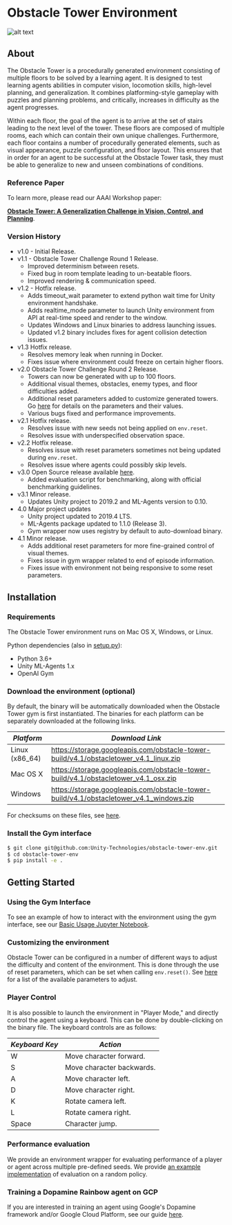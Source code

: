# Obstacle Tower Environment

![alt text](banner.png "Obstacle Tower")

## About

The Obstacle Tower is a procedurally generated environment consisting of multiple floors to be solved by a learning agent. It is designed to test learning agents abilities in computer vision, locomotion skills, high-level planning, and generalization. It combines platforming-style gameplay with puzzles and planning problems, and critically, increases in difficulty as the agent progresses.

Within each floor, the goal of the agent is to arrive at the set of stairs leading to the next level of the tower. These floors are composed of multiple rooms, each which can contain their own unique challenges. Furthermore, each floor contains a number of procedurally generated elements, such as visual appearance, puzzle configuration, and floor layout. This ensures that in order for an agent to be successful at the Obstacle Tower task, they must be able to generalize to new and unseen combinations of conditions.

### Reference Paper

To learn more, please read our AAAI Workshop paper:

[**Obstacle Tower: A Generalization Challenge in Vision, Control, and Planning**](https://arxiv.org/abs/1902.01378).

### Version History

* v1.0 - Initial Release.
* v1.1 - Obstacle Tower Challenge Round 1 Release.
   * Improved determinism between resets.
   * Fixed bug in room template leading to un-beatable floors.
   * Improved rendering & communication speed.
* v1.2 - Hotfix release.
	* Adds timeout_wait parameter to extend python wait time for Unity environment handshake.
	* Adds realtime_mode parameter to launch Unity environment from API at real-time speed and render to the window.
	* Updates Windows and Linux binaries to address launching issues.
	* Updated v1.2 binary includes fixes for agent collision detection issues.
* v1.3 Hotfix release.
   * Resolves memory leak when running in Docker.
   * Fixes issue where environment could freeze on certain higher floors.
* v2.0 Obstacle Tower Challenge Round 2 Release.
   * Towers can now be generated with up to 100 floors.
   * Additional visual themes, obstacles, enemy types, and floor difficulties added.
   * Additional reset parameters added to customize generated towers. Go [here](./reset-parameters.md) for details on the parameters and their values.
   * Various bugs fixed and performance improvements.
* v2.1 Hotfix release.
   * Resolves issue with new seeds not being applied on `env.reset`.
   * Resolves issue with underspecified observation space.
* v2.2 Hotfix release.
   * Resolves issue with reset parameters sometimes not being updated during `env.reset`.
   * Resolves issue where agents could possibly skip levels.
* v3.0 Open Source release available [here](https://github.com/Unity-Technologies/obstacle-tower-source).
   * Added evaluation script for benchmarking, along with official benchmarking guidelines.
* v3.1 Minor release.
   * Updates Unity project to 2019.2 and ML-Agents version to 0.10.
* 4.0 Major project updates
   * Unity project updated to 2019.4 LTS.
   * ML-Agents package updated to 1.1.0 (Release 3).
   * Gym wrapper now uses registry by default to auto-download binary.
* 4.1 Minor release.
   * Adds additional reset parameters for more fine-grained control of visual themes.
   * Fixes issue in gym wrapper related to end of episode information.
   * Fixes issue with environment not being responsive to some reset parameters.
  

## Installation

### Requirements

The Obstacle Tower environment runs on Mac OS X, Windows, or Linux.

Python dependencies (also in [setup.py](https://github.com/Unity-Technologies/obstacle-tower-env/blob/master/setup.py)):

* Python 3.6+
* Unity ML-Agents 1.x
* OpenAI Gym

### Download the environment (optional)

By default, the binary will be automatically downloaded when the Obstacle Tower gym is first instantiated. The binaries for each platform can be separately downloaded at the following links.

| *Platform*     | *Download Link*                                                                     |
| --- | --- |
| Linux (x86_64) | https://storage.googleapis.com/obstacle-tower-build/v4.1/obstacletower_v4.1_linux.zip   |
| Mac OS X       | https://storage.googleapis.com/obstacle-tower-build/v4.1/obstacletower_v4.1_osx.zip     |
| Windows        | https://storage.googleapis.com/obstacle-tower-build/v4.1/obstacletower_v4.1_windows.zip |

For checksums on these files, see [here](https://storage.googleapis.com/obstacle-tower-build/v4.1/ote-v4.1-checksums.txt).

### Install the Gym interface

```bash
$ git clone git@github.com:Unity-Technologies/obstacle-tower-env.git
$ cd obstacle-tower-env
$ pip install -e .
```

## Getting Started

### Using the Gym Interface

To see an example of how to interact with the environment using the gym interface, see our [Basic Usage Jupyter Notebook](examples/basic_usage.ipynb).

### Customizing the environment

Obstacle Tower can be configured in a number of different ways to adjust the difficulty and content of the environment. This is done through the use of reset parameters, which can be set when calling `env.reset()`. See [here](./reset-parameters.md) for a list of the available parameters to adjust. 

### Player Control

It is also possible to launch the environment in "Player Mode," and directly control the agent using a keyboard. This can be done by double-clicking on the binary file. The keyboard controls are as follows:

| *Keyboard Key* | *Action* |
| --- | --- |
| W | Move character forward. |
| S | Move character backwards. |
| A | Move character left. |
| D | Move character right. |
| K | Rotate camera left. |
| L | Rotate camera right. |
| Space | Character jump. |

### Performance evaluation

We provide an environment wrapper for evaluating performance of a player or agent across multiple pre-defined seeds.  We provide [an example implementation](examples/evaluation.py) of evaluation on a random policy.

### Training a Dopamine Rainbow agent on GCP

If you are interested in training an agent using Google's Dopamine framework and/or Google Cloud Platform, see our guide [here](./examples/gcp_training.md).
